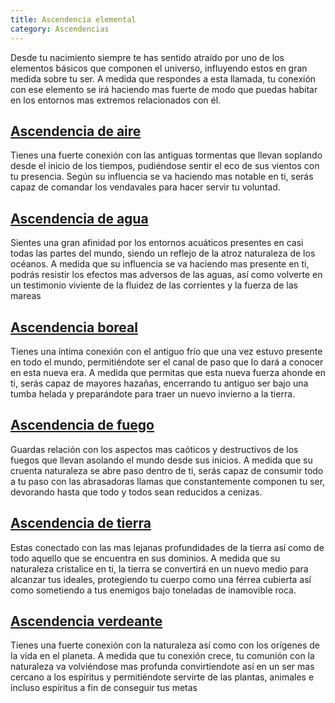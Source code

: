```yaml
---
title: Ascendencia elemental
category: Ascendencias
---
```


Desde tu nacimiento siempre te has sentido atraído por uno de los elementos básicos que componen el universo, influyendo estos en gran medida sobre tu ser. A medida que respondes a esta llamada, tu conexión con ese elemento se irá haciendo mas fuerte de modo que puedas habitar en los entornos mas extremos relacionados con él.

## [Ascendencia de aire](https://raldamain.com/rules/Rangos/Ascendencias/ascendencia%20de%20aire.html)

Tienes una fuerte conexión con las antiguas tormentas que llevan soplando desde el inicio de los tiempos, pudiéndose sentir el eco de sus vientos con tu presencia. Según su influencia se va haciendo mas notable en ti, serás capaz de comandar los vendavales para hacer servir tu voluntad.

## [Ascendencia de agua](https://raldamain.com/rules/Rangos/Ascendencias/ascendencia%20de%20agua.html)

Sientes una gran afinidad por los entornos acuáticos presentes en casi todas las partes del mundo, siendo un reflejo de la atroz naturaleza de los océanos. A medida que su influencia se va haciendo mas presente en ti, podrás resistir los efectos mas adversos de las aguas, así como volverte en un testimonio viviente de la fluidez de las corrientes  y la fuerza de las mareas

## [Ascendencia boreal](https://raldamain.com/rules/Rangos/Ascendencias/ascendencia%20boreal.html)

Tienes una íntima conexión con el antiguo frío que una vez estuvo presente en todo el mundo, permitiéndote ser el  canal de paso que lo dará a conocer en esta nueva era. A medida que permitas que esta nueva fuerza ahonde en ti, serás capaz de mayores hazañas, encerrando tu antiguo ser bajo una tumba helada y preparándote para traer un nuevo invierno a la tierra.

## [Ascendencia de fuego](https://raldamain.com/rules/Rangos/Ascendencias/ascendencia%20de%20fuego.html)

Guardas relación con los aspectos mas caóticos y destructivos de los fuegos que llevan asolando el mundo desde sus inicios. A medida que su cruenta naturaleza se abre paso dentro de ti, serás capaz de consumir todo a tu paso con las abrasadoras llamas que constantemente componen tu ser, devorando hasta que todo y todos sean reducidos a cenizas.

## [Ascendencia de tierra](https://raldamain.com/rules/Rangos/Ascendencias/ascendencia%20de%20tierra.html)

Estas conectado con las mas lejanas profundidades de la tierra así como de todo aquello que se encuentra en sus dominios. A medida que su naturaleza cristalice en ti, la tierra se convertirá en un nuevo medio para alcanzar tus ideales, protegiendo tu cuerpo como una férrea cubierta así como sometiendo a tus enemigos bajo toneladas de inamovible roca.

## [Ascendencia verdeante](https://raldamain.com/rules/Rangos/Ascendencias/ascendencia%20verdeante.html)

Tienes una fuerte conexión con la naturaleza así como con los orígenes de la vida en el planeta. A medida que tu conexión crece, tu comunión con la naturaleza va volviéndose mas profunda convirtiendote así en un ser mas cercano a los espíritus y permitiéndote servirte de las plantas, animales e incluso espíritus a fin de conseguir tus metas

